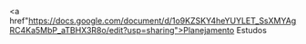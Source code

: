 <a href"https://docs.google.com/document/d/1o9KZSKY4heYUYLET_SsXMYAgRC4Ka5MbP_aTBHX3R8o/edit?usp=sharing">Planejamento Estudos</a>
